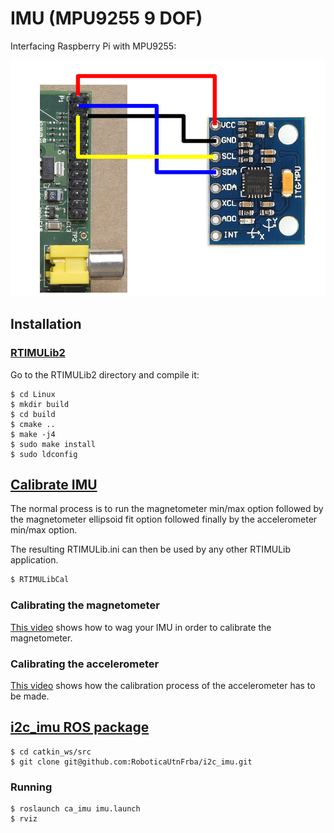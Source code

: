 # IMU (MPU9255 9 DOF)

Interfacing Raspberry Pi with MPU9255:

![Connection between RPi and MPU9255](media/wiring.png)

## Installation

### [RTIMULib2](https://github.com/RoboticaUtnFrba/RTIMULib2)

Go to the RTIMULib2 directory and compile it:

```
$ cd Linux
$ mkdir build
$ cd build
$ cmake ..
$ make -j4
$ sudo make install
$ sudo ldconfig
```

## [Calibrate IMU](https://github.com/RoboticaUtnFrba/RTIMULib2/blob/master/Calibration.pdf)

The normal process is to run the magnetometer min/max option followed by the magnetometer ellipsoid fit option followed finally by the accelerometer min/max option.

The resulting RTIMULib.ini can then be used by any other RTIMULib application.

```sh
$ RTIMULibCal
```

### Calibrating the magnetometer

[This video](https://www.youtube.com/watch?v=-Uq7AmSAjt8) shows how to wag your IMU in order to calibrate the magnetometer.

### Calibrating the accelerometer

[This video](https://www.youtube.com/watch?v=CnLtzwCbVc4) shows how the calibration process of the accelerometer has to be made.

## [i2c_imu ROS package](https://github.com/RoboticaUtnFrba/i2c_imu)

```
$ cd catkin_ws/src
$ git clone git@github.com:RoboticaUtnFrba/i2c_imu.git
```

### Running

```
$ roslaunch ca_imu imu.launch
$ rviz
```